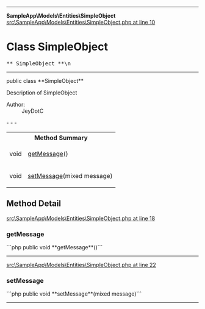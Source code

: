 - - -

**SampleApp\Models\Entities\SimpleObject**
<a href="https://github.com/JeyDotC/Hirudo-docs/blob/master/source/src/SampleApp/Models/Entities/SimpleObject.php.md#line10" class="location">src\SampleApp\Models\Entities\SimpleObject.php at line 10</a>

# Class SimpleObject #

<pre class="tree">** SimpleObject **\n</pre>

- - -

<p class="signature">public  class **SimpleObject**</p>

<div class="comment" id="overview_description"><p>Description of SimpleObject</p></div>

<dl>
<dt>Author:</dt>
<dd>JeyDotC</dd>
</dl>
- - -

<table id="summary_method">
<tr><th colspan="2">Method Summary</th></tr>
<tr>
<td class="type"> void</td>
<td class="description"><p class="name"><a href="#getMessage()">getMessage</a>()</p></td>
</tr>
<tr>
<td class="type"> void</td>
<td class="description"><p class="name"><a href="#setMessage()">setMessage</a>(mixed message)</p></td>
</tr>
</table>

<h2 id="detail_method">Method Detail</h2>
<a href="https://github.com/JeyDotC/Hirudo-docs/blob/master/source/src/SampleApp/Models/Entities/SimpleObject.php.md#line18" class="location">src\SampleApp\Models\Entities\SimpleObject.php at line 18</a>

<h3 id="getMessage()">getMessage</h3>
```php
public  void **getMessage**()```
<div class="details">
</div>

- - -

<a href="https://github.com/JeyDotC/Hirudo-docs/blob/master/source/src/SampleApp/Models/Entities/SimpleObject.php.md#line22" class="location">src\SampleApp\Models\Entities\SimpleObject.php at line 22</a>

<h3 id="setMessage()">setMessage</h3>
```php
public  void **setMessage**(mixed message)```
<div class="details">
</div>

- - -

